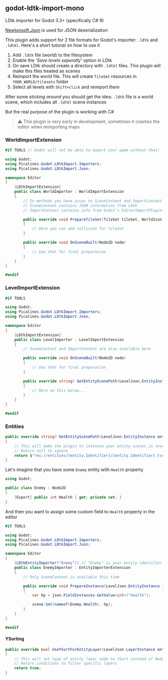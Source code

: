 ## godot-ldtk-import-mono

LDtk importer for Godot 3.3+ (specifically C# 9)

[Newtonsoft.Json](https://www.newtonsoft.com/json) is used for JSON deserialization

This plugin adds support for 2 file formats for Godot's importer: `.ldtk` and `.ldtkl`. Here's a short tutorial on how to use it

1. Add `.ldtk` file (*world*) to the filesystem
2. Enable the *'Save levels seperatly'* option in LDtk
3. On save LDtk should create a directory with `.ldtkl` files. This plugin will make this files treated as scenes
4. Reimport the world file. This will create `TileSet` resources in `YOUR_WORLD/tilesets` folder
5. Select all levels with `Shift+click` and reimport them

After some *sticking around* you should get the idea: `.ldtk` file is a world scene, which includes all `.ldtkl` scene instances

But the real purpose of the plugin is working with C#

> ⚠ This plugin is very early in development, sometimes it crashes the editor when reimporting maps

### WorldImportExtension

```csharp
#if TOOLS // Godot will not be able to export your game without that!

using Godot;
using Picalines.Godot.LDtkImport.Importers;
using Picalines.Godot.LDtkImport.Json;

namespace Editor
{
    [LDtkImportExtension]
    public class WorldImporter : WorldImportExtension
    {
        // In methods you have acces to SceneContext and ImportContext properties
        // SceneContext contains JSON information from LDtk
        // ImportContext contains info from Godot's EditorImportPlugin.Import arguments

        public override void PrepareTileSet(TileSet tileSet, WorldJson.TileSetDefinition json)
        {
            // Here you can add collision for tileSet
        }

        public override void OnSceneBuilt(Node2D node)
        {
            // Use that for final preparation
        }
    }
}

#endif
```

### LevelImportExtension

```csharp
#if TOOLS

using Godot;
using Picalines.Godot.LDtkImport.Importers;
using Picalines.Godot.LDtkImport.Json;

namespace Editor
{
    [LDtkImportExtension]
    public class LevelImporter : LevelImportExtension
    {
        // SceneContext and ImportContext are also available here

        public override void OnSceneBuilt(Node2D node)
        {
            // Use that for final preparation
        }

        public override string? GetEntityScenePath(LevelJson.EntityInstance entity)
        {
            // More on this below...
        }
    }
}

#endif
```

### Entities

```csharp
public override string? GetEntityScenePath(LevelJson.EntityInstance entity)
{
    // This will make the plugin to instance your entity scenes in levels
    // Return null to ignore
    return $"res://entities/{entity.Identifier}/{entity.Identifier}.tscn";
}
```

Let's imagine that you have some `Enemy` entity with `Health` property

```csharp
using Godot;

public class Enemy : Node2D
{
    [Export] public int Health { get; private set; }
}
```

And then you want to assign some custom field to `Health` property in the editor

```csharp
#if TOOLS

using Godot;
using Picalines.Godot.LDtkImport.Importers;
using Picalines.Godot.LDtkImport.Json;

namespace Editor
{
    [LDtkEntityImporter("Enemy")] // "Enemy" is your entity identifier from LDtk
    public class EnemyImporter : EntityImporterExtension
    {
        // Only SceneContext is available this time

        public override void PrepareInstance(LevelJson.EntityInstance json, Node2D scene)
        {
            var hp = json.FieldInstances.GetValue<int>("health");

            scene.Set(nameof(Enemy.Health), hp);
        }
    }
}

#endif
```

#### YSorting

```csharp
public override bool UseYSortForEntityLayer(LevelJson.LayerInstance entityLayer)
{
    // This will set type of entity layer node to YSort instead of Node2D
    // Return conditions to filter specific layers
    return true;
}
```
